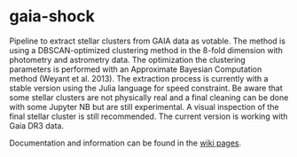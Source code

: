 # gaia-shock

Pipeline to extract stellar clusters from GAIA data as votable. The method is using a DBSCAN-optimized clustering method in the 8-fold dimension with photometry and astrometry data. The optimization the clustering parameters is performed with an Approximate Bayesian Computation method (Weyant et al. 2013).
The extraction process is currently with a stable version using the Julia language for speed constraint.
Be aware that some stellar clusters are not physically real and a final cleaning can be done with some Jupyter NB but are still experimental. A visual inspection of the final stellar cluster is still recommended.
The current version is working with Gaia DR3 data.

Documentation and information can be found in the [wiki pages](https://github.com/bosscha/gaia-shock/wiki).
